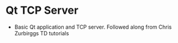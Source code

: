 # Qt TCP Server

- Basic Qt application and TCP server. Followed along from Chris Zurbirggs TD tutorials